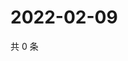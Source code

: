 # 2022-02-09

共 0 条

<!-- BEGIN WEIBO -->
<!-- 最后更新时间 Wed Feb 09 2022 17:13:22 GMT+0800 (China Standard Time) -->

<!-- END WEIBO -->
